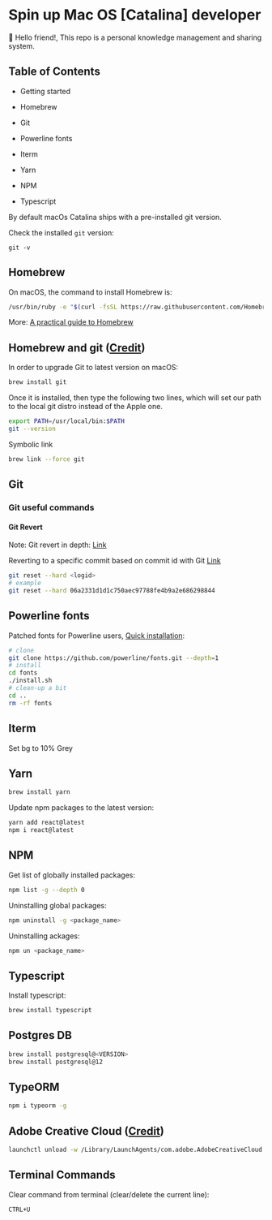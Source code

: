 # Spin up Mac OS [Catalina] developer

👋 Hello friend!, This repo is a personal knowledge management and sharing system.

## Table of Contents

- Getting started
- Homebrew
- Git

- Powerline fonts
- Iterm
- Yarn
- NPM
- Typescript

By default macOs Catalina ships with a pre-installed git version.

Check the installed `git` version:

```git
git -v
```

## Homebrew

On macOS, the command to install Homebrew is:

```bash
/usr/bin/ruby -e "$(curl -fsSL https://raw.githubusercontent.com/Homebrew/install/master/install)"
```

More: [A practical guide to Homebrew](https://flaviocopes.com/homebrew/)

## Homebrew and git ([Credit](https://stackoverflow.com/questions/8957862/how-to-upgrade-git-to-latest-version-on-macos/48953680#48953680))

In order to upgrade Git to latest version on macOS:

```bash
brew install git
```

Once it is installed, then type the following two lines, which will set our path to the local git distro instead of the Apple one.

```bash
export PATH=/usr/local/bin:$PATH
git --version
```

Symbolic link

```bash
brew link --force git
```

## Git

### Git useful commands

#### Git Revert

Note: Git revert in depth: [Link](https://stackoverflow.com/questions/4114095/how-do-i-revert-a-git-repository-to-a-previous-commit)

Reverting to a specific commit based on commit id with Git [Link](https://stackoverflow.com/questions/3639115/reverting-to-a-specific-commit-based-on-commit-id-with-git?lq=1)

```bash
git reset --hard <logid>
# example
git reset --hard 06a2331d1d1c750aec97788fe4b9a2e686298844
```

## Powerline fonts

Patched fonts for Powerline users, [Quick installation](https://github.com/powerline/fonts#quick-installation):

```bash
# clone
git clone https://github.com/powerline/fonts.git --depth=1
# install
cd fonts
./install.sh
# clean-up a bit
cd ..
rm -rf fonts
```

## Iterm

Set bg to 10% Grey

## Yarn

```bash
brew install yarn
```

Update npm packages to the latest version:

```bash
yarn add react@latest
npm i react@latest
```

## NPM

Get list of globally installed packages:

```bash
npm list -g --depth 0
```

Uninstalling global packages:

```bash
npm uninstall -g <package_name>
```

Uninstalling ackages:

```bash
npm un <package_name>
```

## Typescript

Install typescript:

```bash
brew install typescript
```

## Postgres DB

```bash
brew install postgresql@<VERSION>
brew install postgresql@12
```

## TypeORM

```bash
npm i typeorm -g
```

## Adobe Creative Cloud ([Credit](https://apple.stackexchange.com/a/138945/331053))

```bash
launchctl unload -w /Library/LaunchAgents/com.adobe.AdobeCreativeCloud.plist
```

## Terminal Commands

Clear command from terminal (clear/delete the current line):

```bash
CTRL+U
```
